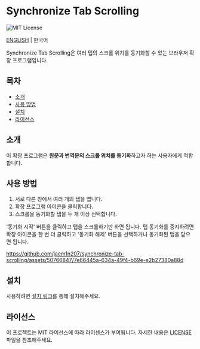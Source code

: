 # Synchronize Tab Scrolling

![MIT License](https://img.shields.io/badge/license-MIT-blue.svg)

[ENGLISH](./README.md) | 한국어

Synchronize Tab Scrolling은 여러 탭의 스크롤 위치를 동기화할 수 있는 브라우저 확장 프로그램입니다.

## 목차

- [소개](#intro)
- [사용 방법](#usage)
- [설치](#installation)
- [라이선스](#license)

## 소개 <a name="intro"></a>

이 확장 프로그램은 **원문과 번역문의 스크롤 위치를 동기화**하고자 하는 사용자에게 적합합니다.

## 사용 방법 <a name="usage"></a>

1. 서로 다른 창에서 여러 개의 탭을 엽니다.
2. 확장 프로그램 아이콘을 클릭합니다.
3. 스크롤을 동기화할 탭을 두 개 이상 선택합니다.

'동기화 시작' 버튼을 클릭하고 탭을 스크롤하기만 하면 됩니다. 탭 동기화를 중지하려면 확장 아이콘을 한 번 더 클릭하고 '동기화 해제' 버튼을 선택하거나 동기화된 탭을 닫으면 됩니다.

https://github.com/jaem1n207/synchronize-tab-scrolling/assets/50766847/7e66445a-634a-49f4-b69e-e2b27380a88d

## 설치 <a name="installation"></a>

사용하려면 [설치 링크](https://chromewebstore.google.com/detail/synchronize-tab-scrolling/phceoocamipnafpgnchbfhkdlbleeafc)를 통해 설치해주세요.

## 라이선스 <a name="license"></a>

이 프로젝트는 MIT 라이선스에 따라 라이센스가 부여됩니다. 자세한 내용은 [LICENSE](./LICENSE) 파일을 참조해주세요.
